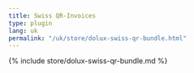 ```yaml
---
title: Swiss QR-Invoices
type: plugin
lang: uk
permalink: "/uk/store/dolux-swiss-qr-bundle.html"
---
```


{% include store/dolux-swiss-qr-bundle.md %}

